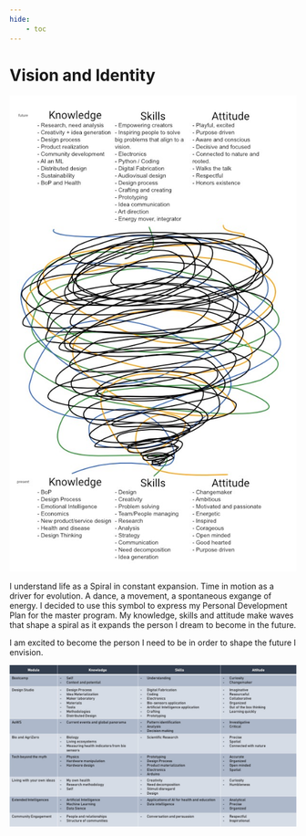 ```yaml
---
hide:
    - toc
---
```


# Vision and Identity

![](../images/MT01/map.jpg)

I understand life as a Spiral in constant expansion. Time in motion as a driver for evolution. A dance, a movement, a spontaneous exgange of energy. I decided to use this symbol to express my Personal Development Plan for the master program. My knowledge, skills and attitude make waves that shape a spiral as it expands the person I dream to become in the future.

I am excited to become the person I need to be in order to shape the future I envision.

![](../images/MT01/classmap.jpg)
